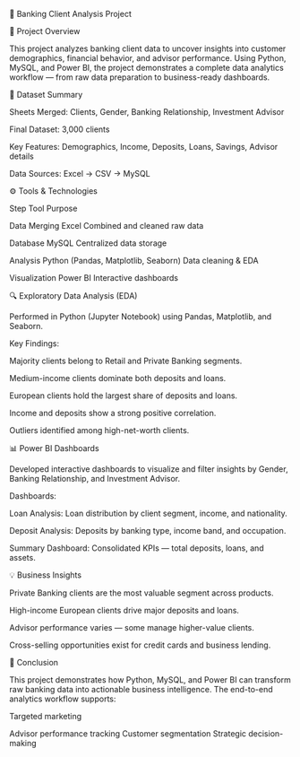 🏦 Banking Client Analysis Project


📘 Project Overview

This project analyzes banking client data to uncover insights into customer demographics, financial behavior, and advisor performance. Using Python, MySQL, and Power BI, the project demonstrates a complete data analytics workflow — from raw data preparation to business-ready dashboards.


🧩 Dataset Summary

Sheets Merged: Clients, Gender, Banking Relationship, Investment Advisor

Final Dataset: 3,000 clients

Key Features: Demographics, Income, Deposits, Loans, Savings, Advisor details

Data Sources: Excel → CSV → MySQL


⚙️ Tools & Technologies

Step	              Tool	                                  Purpose

Data Merging	      Excel	                                  Combined and cleaned raw data

Database	          MySQL	                                  Centralized data storage

Analysis	          Python (Pandas, Matplotlib, Seaborn)	  Data cleaning & EDA

Visualization	      Power BI	                              Interactive dashboards


🔍 Exploratory Data Analysis (EDA)

Performed in Python (Jupyter Notebook) using Pandas, Matplotlib, and Seaborn.


Key Findings:

Majority clients belong to Retail and Private Banking segments.

Medium-income clients dominate both deposits and loans.

European clients hold the largest share of deposits and loans.

Income and deposits show a strong positive correlation.

Outliers identified among high-net-worth clients.


📊 Power BI Dashboards

Developed interactive dashboards to visualize and filter insights by Gender, Banking Relationship, and Investment Advisor.

Dashboards:

Loan Analysis: Loan distribution by client segment, income, and nationality.

Deposit Analysis: Deposits by banking type, income band, and occupation.

Summary Dashboard: Consolidated KPIs — total deposits, loans, and assets.


💡 Business Insights

Private Banking clients are the most valuable segment across products.

High-income European clients drive major deposits and loans.

Advisor performance varies — some manage higher-value clients.

Cross-selling opportunities exist for credit cards and business lending.

🧠 Conclusion

This project demonstrates how Python, MySQL, and Power BI can transform raw banking data into actionable business intelligence. The end-to-end analytics workflow supports:

Targeted marketing

Advisor performance tracking
Customer segmentation
Strategic decision-making
